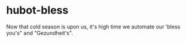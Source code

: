 hubot-bless
===========

Now that cold season is upon us, it's high time we automate our 'bless you's" and "Gezundheit's".  
